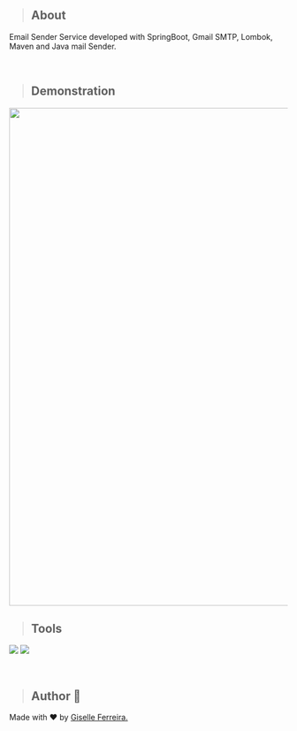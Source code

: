 >## About
Email Sender Service developed with SpringBoot, Gmail SMTP, Lombok, Maven and Java mail Sender.

<br/>

>## Demonstration
<img width="900" src="https://i.postimg.cc/XYbdJ4DW/email-sender.gif" >

<br/>

>## Tools

<p align="left">
<img src="https://img.shields.io/badge/spring-%236DB33F.svg?style=for-the-badge&logo=spring&logoColor=white" />
<img src="https://img.shields.io/badge/java-%23ED8B00.svg?style=for-the-badge&logo=java&logoColor=white" />
  
</p>

<br/>

>## Author 👋

Made with ❤️ by <a href="https://www.linkedin.com/in/giselleferreiras/" >Giselle Ferreira.</a>
